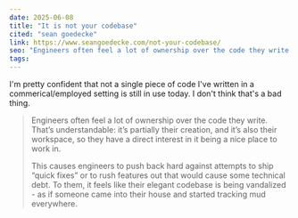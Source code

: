```yaml
---
date: 2025-06-08
title: "It is not your codebase"
cited: "sean goedecke"
link: https://www.seangoedecke.com/not-your-codebase/
seo: "Engineers often feel a lot of ownership over the code they write. That’s understandable: it’s partially their creation, and it’s also their workspace…"
tags:
---
```


I'm pretty confident that not a single piece of code I've written in a commerical/employed setting is still in use today. I don't think that's a bad thing.

> Engineers often feel a lot of ownership over the code they write. That’s understandable: it’s partially their creation, and it’s also their workspace, so they have a direct interest in it being a nice place to work in.
>
> This causes engineers to push back hard against attempts to ship “quick fixes” or to rush features out that would cause some technical debt. To them, it feels like their elegant codebase is being vandalized - as if someone came into their house and started tracking mud everywhere.
